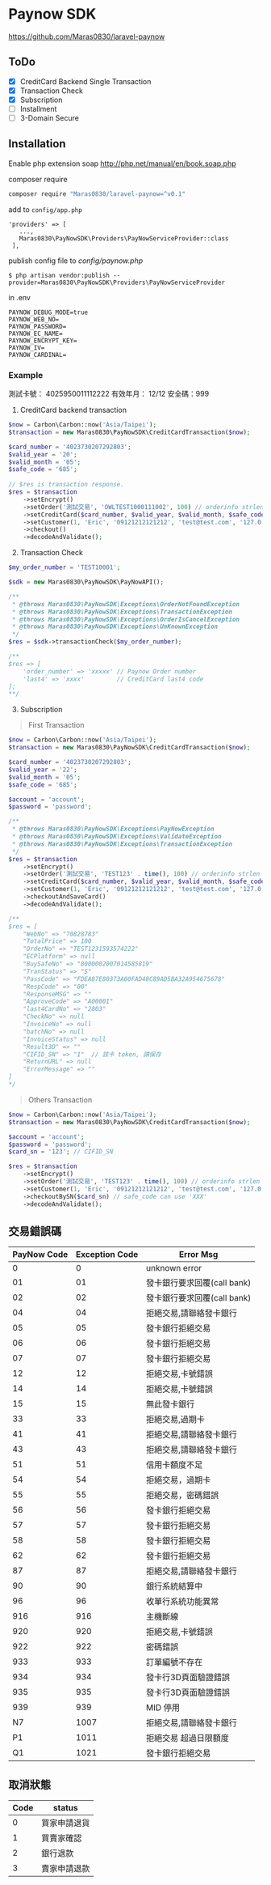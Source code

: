 # Paynow SDK
https://github.com/Maras0830/laravel-paynow

## ToDo

- [x] CreditCard Backend Single Transaction
- [x] Transaction Check
- [x] Subscription
- [ ] Installment
- [ ] 3-Domain Secure

## Installation

Enable php extension soap
http://php.net/manual/en/book.soap.php

composer require
```bash
composer require "Maras0830/laravel-paynow=^v0.1"
```

add to ```config/app.php```
```
'providers' => [
   ...,
   Maras0830\PayNowSDK\Providers\PayNowServiceProvider::class
 ],
```

publish config file to *config/paynow.php*
```
$ php artisan vendor:publish --provider=Maras0830\PayNowSDK\Providers\PayNowServiceProvider
```

in .env
```
PAYNOW_DEBUG_MODE=true
PAYNOW_WEB_NO=
PAYNOW_PASSWORD=
PAYNOW_EC_NAME=
PAYNOW_ENCRYPT_KEY=
PAYNOW_IV=
PAYNOW_CARDINAL=
```

### Example

測試卡號： 4025950011112222
有效年月： 12/12
安全碼：999

1. CreditCard backend transaction

```php
$now = Carbon\Carbon::now('Asia/Taipei');
$transaction = new Maras0830\PayNowSDK\CreditCardTransaction($now);

$card_number = '4023730207292803';
$valid_year = '20';
$valid_month = '05';
$safe_code = '685';
    
// $res is transaction response.
$res = $transaction
    ->setEncrypt()
    ->setOrder('測試交易', 'OWLTEST1000111002', 100) // orderinfo strlen > 3
    ->setCreditCard($card_number, $valid_year, $valid_month, $safe_code)
    ->setCustomer(1, 'Eric', '09121212121212', 'test@test.com', '127.0.0.1')
    ->checkout()
    ->decodeAndValidate();
```

2. Transaction Check

```php
$my_order_number = 'TEST10001';

$sdk = new Maras0830\PayNowSDK\PayNowAPI();

/**
 * @throws Maras0830\PayNowSDK\Exceptions\OrderNotFoundException
 * @throws Maras0830\PayNowSDK\Exceptions\TransactionException
 * @throws Maras0830\PayNowSDK\Exceptions\OrderIsCancelException
 * @throws Maras0830\PayNowSDK\Exceptions\UnKnownException
 */
$res = $sdk->transactionCheck($my_order_number);

/**
$res => [
    'order_number' => 'xxxxx' // Paynow Order number
    'last4' => 'xxxx'         // CreditCard last4 code
];
**/

```

3. Subscription

> First Transaction

```php
$now = Carbon\Carbon::now('Asia/Taipei');
$transaction = new Maras0830\PayNowSDK\CreditCardTransaction($now);

$card_number = '4023730207292803';
$valid_year = '22';
$valid_month = '05';
$safe_code = '685';

$account = 'account';
$password = 'password';

/**
 * @throws Maras0830\PayNowSDK\Exceptions\PayNowException
 * @throws Maras0830\PayNowSDK\Exceptions\ValidateException
 * @throws Maras0830\PayNowSDK\Exceptions\TransactionException
 */
$res = $transaction
    ->setEncrypt()
    ->setOrder('測試交易', 'TEST123' . time(), 100) // orderinfo strlen > 3
    ->setCreditCard($card_number, $valid_year, $valid_month, $safe_code)
    ->setCustomer(1, 'Eric', '09121212121212', 'test@test.com', '127.0.0.1', $account, $password)
    ->checkoutAndSaveCard()
    ->decodeAndValidate();

/**
$res = [
    "WebNo" => "70828783"
    "TotalPrice" => 100
    "OrderNo" => "TEST1231593574222"
    "ECPlatform" => null
    "BuySafeNo" => "8000002007014585819"
    "TranStatus" => "S"
    "PassCode" => "FDEA87E80373A00FAD48C89AD5BA32A954675678"
    "RespCode" => "00"
    "ResponseMSG" => ""
    "ApproveCode" => "A00001"
    "last4CardNo" => "2803"
    "CheckNo" => null
    "InvoiceNo" => null
    "batchNo" => null
    "InvoiceStatus" => null
    "Result3D" => ""
    "CIFID_SN" => "1"  // 該卡 token, 請保存
    "ReturnURL" => null
    "ErrorMessage" => ""
]
*/
```

> Others Transaction

```php
$now = Carbon\Carbon::now('Asia/Taipei');
$transaction = new Maras0830\PayNowSDK\CreditCardTransaction($now);

$account = 'account';
$password = 'password';
$card_sn = '123'; // CIFID_SN

$res = $transaction
    ->setEncrypt()
    ->setOrder('測試交易', 'TEST123' . time(), 100) // orderinfo strlen > 3
    ->setCustomer(1, 'Eric', '09121212121212', 'test@test.com', '127.0.0.1', $account, $password)
    ->checkoutBySN($card_sn) // safe_code can use 'XXX'
    ->decodeAndValidate();

```

## 交易錯誤碼

| PayNow Code | Exception Code | Error Msg |
| ----------- | -------------- | --------- |
|0 | 0 | unknown error
| 01 | 01 | 發卡銀行要求回覆(call bank)
| 02 | 02 | 發卡銀行要求回覆(call bank)
| 04 | 04 | 拒絕交易,請聯絡發卡銀行
| 05 | 05 | 發卡銀行拒絕交易
| 06 | 06 | 發卡銀行拒絕交易
| 07 | 07 | 發卡銀行拒絕交易
| 12 | 12 | 拒絕交易,卡號錯誤
| 14 | 14 | 拒絕交易,卡號錯誤
| 15 | 15 | 無此發卡銀行
| 33 | 33 | 拒絕交易,過期卡
| 41 | 41 | 拒絕交易,請聯絡發卡銀行
| 43 | 43 | 拒絕交易,請聯絡發卡銀行
| 51 | 51 | 信用卡額度不足
| 54 | 54 | 拒絕交易，過期卡
| 55 | 55 | 拒絕交易，密碼錯誤
| 56 | 56 | 發卡銀行拒絕交易
| 57 | 57 | 發卡銀行拒絕交易
| 58 | 58 | 發卡銀行拒絕交易
| 62 | 62 | 發卡銀行拒絕交易
| 87 | 87 | 拒絕交易,請聯絡發卡銀行
| 90 | 90 | 銀行系統結算中
| 96 | 96 | 收單行系統功能異常
| 916 | 916 | 主機斷線
| 920 | 920 | 拒絕交易,卡號錯誤
| 922 | 922 | 密碼錯誤
| 933 | 933 | 訂單編號不存在
| 934 | 934 | 發卡行3D頁面驗證錯誤
| 935 | 935 | 發卡行3D頁面驗證錯誤
| 939 | 939 | MID 停用
| N7 | 1007 | 拒絕交易,請聯絡發卡銀行
| P1 | 1011 | 拒絕交易 超過日限額度
| Q1 | 1021 | 發卡銀行拒絕交易

## 取消狀態

| Code | status |
| ---- | ----- |
| 0    | 買家申請退貨 |
| 1    | 買賣家確認 |
| 2    | 銀行退款 |
| 3    | 賣家申請退款 |
